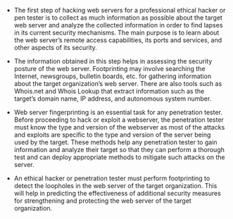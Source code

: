 - The first step of hacking web servers for a professional ethical hacker or pen tester is to collect as much information as possible about the target web server and analyze the collected information in order to find lapses in its current security mechanisms. The main purpose is to learn about the web server’s remote access capabilities, its ports and services, and other aspects of its security.

- The information obtained in this step helps in assessing the security posture of the web server. Footprinting may involve searching the Internet, newsgroups, bulletin boards, etc. for gathering information about the target organization’s web server. There are also tools such as Whois.net and Whois Lookup that extract information such as the target’s domain name, IP address, and autonomous system number.

- Web server fingerprinting is an essential task for any penetration tester. Before proceeding to hack or exploit a webserver, the penetration tester must know the type and version of the webserver as most of the attacks and exploits are specific to the type and version of the server being used by the target. These methods help any penetration tester to gain information and analyze their target so that they can perform a thorough test and can deploy appropriate methods to mitigate such attacks on the server.

- An ethical hacker or penetration tester must perform footprinting to detect the loopholes in the web server of the target organization. This will help in predicting the effectiveness of additional security measures for strengthening and protecting the web server of the target organization.
